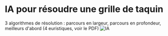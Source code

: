 # IA pour résoudre une grille de taquin

3 algorithmes de résolution : parcours en largeur, parcours en profondeur, meilleurs d'abord (4 euristiques, voir le PDF)
![IA](https://user-images.githubusercontent.com/43220602/106160832-8d5b1280-6186-11eb-95b7-2ec488c7cc43.png)
